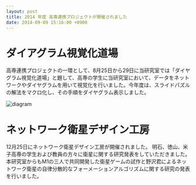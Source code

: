 ```yaml
---
layout: post
title: 2014 年度 高専連携プロジェクトが開催されました
date: 2014-09-09 15:16:00 +0900
---
```


# ダイアグラム視覚化道場
高専連携プロジェクトの一環として、8月25日から29日に当研究室では「ダイヤグラム視覚化道場」と題して、高専の学生に当研究室において、データをネットワークやダイヤグラムを用いて視覚化を行いました。今年度は、スライドパズルの解法をマクロ化し、その手順をダイヤグラム表示しました。

![diagram]({{site.baseurl}}/img/diagram-300x225.png)

# ネットワーク衛星デザイン工房
12月25日にネットワーク衛星デザイン工房が開催されました。
明石、徳山、米子高専の学生および教員の方々に衛星に関する研究発表をしていただきました。
本研究室からもM1の三人で共同開発した衛星ゲームの試作と野沢君によるネットワーク衛星の自律分散的なフォーメーションアルゴリズムに関する研究の発表を行いました。
